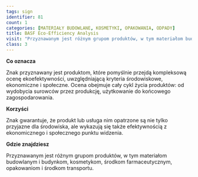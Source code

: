 ```yaml
---
tags: sign
identifier: 81
count: 1
categories: [MATERIAŁY BUDOWLANE, KOSMETYKI, OPAKOWANIA, ODPADY]
title: BASF Eco-Efficiency Analysis
visit: "Przyznawanym jest różnym grupom produktów, w tym materiałom budowlanym i budynkom, kosmetykom, środkom farmaceutycznym, opakowaniom i środkom transportu."
class: 3
---
```

**Co oznacza**

Znak przyznawany jest produktom, które pomyślnie przejdą kompleksową ocenę ekoefektywności, uwzględniającą kryteria środowiskowe, ekonomiczne i społeczne. Ocena obejmuje cały cykl życia produktów: od wydobycia surowców przez produkcję, użytkowanie do końcowego zagospodarowania.

**Korzyści**

Znak gwarantuje, że produkt lub usługa nim opatrzone są nie tylko przyjazne dla środowiska, ale wykazują się także efektywnością z ekonomicznego i społecznego punktu widzenia.

**Gdzie znajdziesz**

Przyznawanym jest różnym grupom produktów, w tym materiałom budowlanym i budynkom, kosmetykom, środkom farmaceutycznym, opakowaniom i środkom transportu.

